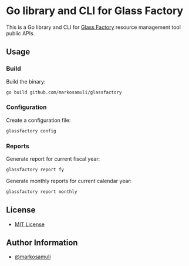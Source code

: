 # Go library and CLI for Glass Factory

This is a Go library and CLI for [Glass Factory](https://glassfactory.io/)
resource management tool public APIs.

## Usage

### Build

Build the binary:

```bash
go build github.com/markosamuli/glassfactory
```

### Configuration

Create a configuration file:

```bash
glassfactory config
```

### Reports

Generate report for current fiscal year:

```bash
glassfactory report fy
```

Generate monthly reports for current calendar year:

```bash
glassfactory report monthly
```

## License

* [MIT License](LICENSE)

## Author Information

* [@markosamuli](https://github.com/markosamuli)